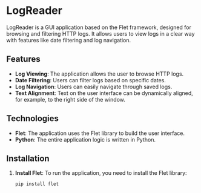 # LogReader

LogReader is a GUI application based on the Flet framework, designed for browsing and filtering HTTP logs. It allows users to view logs in a clear way with features like date filtering and log navigation.

## Features

- **Log Viewing**: The application allows the user to browse HTTP logs.
- **Date Filtering**: Users can filter logs based on specific dates.
- **Log Navigation**: Users can easily navigate through saved logs.
- **Text Alignment**: Text on the user interface can be dynamically aligned, for example, to the right side of the window.

## Technologies

- **Flet**: The application uses the Flet library to build the user interface.
- **Python**: The entire application logic is written in Python.

## Installation

1. **Install Flet**:
   To run the application, you need to install the Flet library:

   ```bash
   pip install flet
